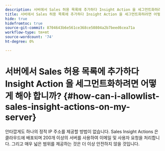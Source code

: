 ```yaml
---
description: 서버에서 Sales 허용 목록에 추가하다 Insight Action 을 세그먼트화하려면 어떻게 해야 합니까? - Marketo 문서 - 제품 설명서
title: 서버에서 Sales 허용 목록에 추가하다 Insight Action 을 세그먼트화하려면 어떻게 해야 합니까?
hide: true
hidefromtoc: true
source-git-commit: 8704643b6e561ce368ce50804a2b7beed6cea71a
workflow-type: tm+mt
source-wordcount: '74'
ht-degree: 0%

---
```


# 서버에서 Sales 허용 목록에 추가하다 Insight Action 을 세그먼트화하려면 어떻게 해야 합니까? {#how-can-i-allowlist-sales-insight-actions-on-my-server}

안타깝게도 하나의 정적 IP 주소를 제공할 방법이 없습니다. Sales Insight Actions 은 클라우드에 배포되며 200개 이상의 서버를 사용하여 이메일 및 사용자 요청을 처리합니다. 그리고 매우 넓은 범위를 제공하는 것은 더 이상 안전하지 않을 것입니다.
